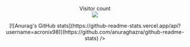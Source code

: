 <p align="center"> 
  Visitor count<br>
  <img src="https://profile-counter.glitch.me/Acronix98/count.svg" />
</p>

<p align="center">
[![Anurag's GitHub stats](https://github-readme-stats.vercel.app/api?username=acronix98)](https://github.com/anuraghazra/github-readme-stats) />
</p>